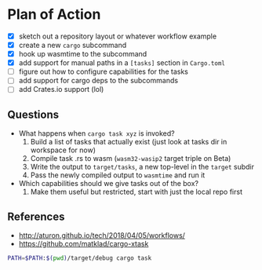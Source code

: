 # Plan of Action

- [x] sketch out a repository layout or whatever workflow example
- [x] create a new `cargo` subcommand
- [x] hook up wasmtime to the subcommand
- [x] add support for manual paths in a `[tasks]` section in `Cargo.toml`
- [ ] figure out how to configure capabilities for the tasks
- [ ] add support for cargo deps to the subcommands
- [ ] add Crates.io support (lol)

## Questions

- What happens when `cargo task xyz` is invoked?
  1. Build a list of tasks that actually exist (just look at tasks dir in workspace for now)
  2. Compile task .rs to wasm  (`wasm32-wasip2` target triple on Beta)
  3. Write the output to `target/tasks`, a new top-level in the `target` subdir
  4. Pass the newly compiled output to `wasmtime` and run it
- Which capabilities should we give tasks out of the box?
  1. Make them useful but restricted, start with just the local repo first

## References

- http://aturon.github.io/tech/2018/04/05/workflows/
- https://github.com/matklad/cargo-xtask


```bash
PATH=$PATH:$(pwd)/target/debug cargo task
```
